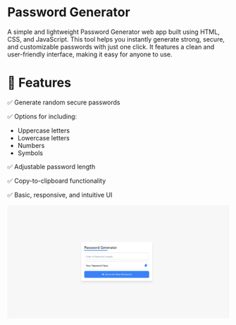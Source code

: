 # Password Generator
A simple and lightweight Password Generator web app built using HTML, CSS, and JavaScript. This tool helps you instantly generate strong, secure, and customizable passwords with just one click. It features a clean and user-friendly interface, making it easy for anyone to use.

# 🌟 Features
✅ Generate random secure passwords

✅ Options for including:
  - Uppercase letters
  - Lowercase letters
  - Numbers
  - Symbols

✅ Adjustable password length

✅ Copy-to-clipboard functionality

✅ Basic, responsive, and intuitive UI


![image](https://github.com/MohittSharma27/Password_generator/blob/91829ca4cafeaf8da2d7c5de8e7240ebbda5d87d/UI.png)
